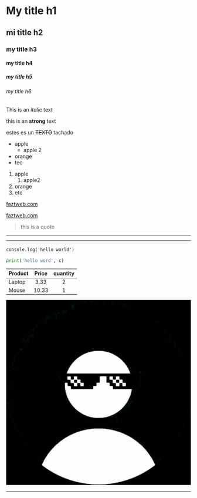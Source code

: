 <!-- HEADINGS -->

# My title h1
## mi title h2
### my title h3
#### my title h4
##### my title h5
###### my title h6

<!-- italic -->
This is an *italic* text

<!-- strong -->
this is an **strong** text

<!-- strikethroough -->
estes es un ~~TEXTO~~ tachado

<!-- ul -->
* apple
    * apple 2
* orange
* tec

1. apple
    1. apple2
2. orange
3. etc

[faztweb.com](https://www.faztweb.com)

[faztweb.com](https://www.faztweb.com "Custom title")

> this is a quote

---
___

`console.log('hello world')`

```python
print('hello word', c)
```
<!-- TABLES -->
| Product       | Price         |quantity   |
| ------------- |:-------------:| :--------:|
| Laptop        | 3.33          | 2         |
| Mouse         | 10.33         | 1         |

![profile picture](Twitter.jpg "profile")

--- 

<!-- GITHUB MARKDOWN -->

